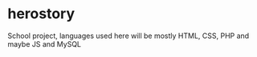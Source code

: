 # herostory
School project, languages used here will be mostly HTML, CSS, PHP and maybe JS and MySQL
